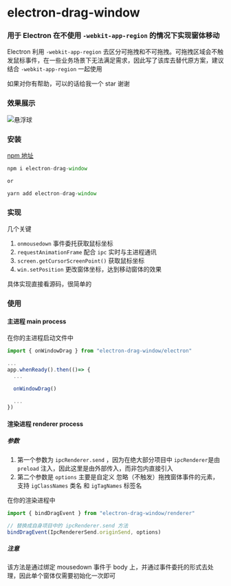# electron-drag-window

### 用于 Electron 在不使用 `-webkit-app-region` 的情况下实现窗体移动

Electron 利用 `-webkit-app-region` 去区分可拖拽和不可拖拽。可拖拽区域会不触发鼠标事件，在一些业务场景下无法满足需求，因此写了该库去替代原方案，建议结合 `-webkit-app-region` 一起使用

如果对你有帮助，可以的话给我一个 star 谢谢


### 效果展示

![悬浮球](https://github.com/TyphonEX/electron-drag-window/assets/49380589/50eef9f0-3382-4172-88be-8f8b43e8cf89)


### 安装

[npm 地址](https://www.npmjs.com/package/electron-drag-window)

```javascript
npm i electron-drag-window

or

yarn add electron-drag-window
```


### 实现

几个关键

1. `onmousedown` 事件委托获取鼠标坐标
2. `requestAnimationFrame` 配合 `ipc` 实时与主进程通讯
3. `screen.getCursorScreenPoint()` 获取鼠标坐标
4. `win.setPosition` 更改窗体坐标，达到移动窗体的效果

具体实现直接看源码，很简单的

### 使用

#### 主进程 main process

在你的主进程启动文件中

```javascript
import { onWindowDrag } from "electron-drag-window/electron"

...
app.whenReady().then(()=> {
  ...

  onWindowDrag()

  ...
})
```

#### 渲染进程 renderer process

##### 参数

1. 第一个参数为 `ipcRenderer.send` ，因为在绝大部分项目中 `ipcRenderer`是由 `preload` 注入，因此这里是由外部传入，而非包内直接引入
2. 第二个参数是 `options` 主要是自定义 忽略（不触发）拖拽窗体事件的元素，支持 `igClassNames` 类名 和 `igTagNames` 标签名

在你的渲染进程中

````javascript
import { bindDragEvent } from "electron-drag-window/renderer"

// 替换成自身项目中的 ipcRenderer.send 方法
bindDragEvent(IpcRendererSend.originSend, options)

````

##### 注意

该方法是通过绑定 mousedown 事件于 body 上，并通过事件委托的形式去处理，因此单个窗体仅需要初始化一次即可
